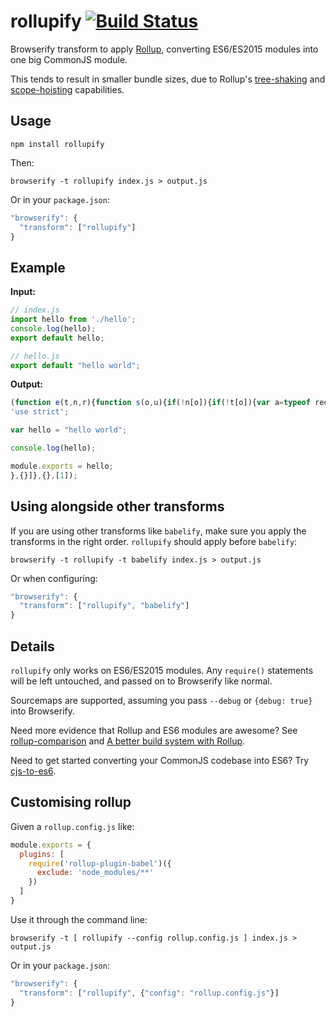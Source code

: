 rollupify [![Build Status](https://travis-ci.org/nolanlawson/rollupify.svg?branch=master)](https://travis-ci.org/nolanlawson/rollupify)
====

Browserify transform to apply [Rollup](http://rollupjs.org/), converting ES6/ES2015 modules
into one big CommonJS module.

This tends to result in smaller bundle sizes, due to Rollup's [tree-shaking](http://www.2ality.com/2015/12/webpack-tree-shaking.html) and
[scope-hoisting](https://github.com/substack/node-browserify/issues/1379#issuecomment-183383199) capabilities.

Usage
---

    npm install rollupify

Then:

    browserify -t rollupify index.js > output.js

Or in your `package.json`:

```js
"browserify": {
  "transform": ["rollupify"]
}
```

Example
---

**Input:**

```js
// index.js
import hello from './hello';
console.log(hello);
export default hello;
```

```js
// hello.js
export default "hello world";
```

**Output:**

```js
(function e(t,n,r){function s(o,u){if(!n[o]){if(!t[o]){var a=typeof require=="function"&&require;if(!u&&a)return a(o,!0);if(i)return i(o,!0);var f=new Error("Cannot find module '"+o+"'");throw f.code="MODULE_NOT_FOUND",f}var l=n[o]={exports:{}};t[o][0].call(l.exports,function(e){var n=t[o][1][e];return s(n?n:e)},l,l.exports,e,t,n,r)}return n[o].exports}var i=typeof require=="function"&&require;for(var o=0;o<r.length;o++)s(r[o]);return s})({1:[function(require,module,exports){
'use strict';

var hello = "hello world";

console.log(hello);

module.exports = hello;
},{}]},{},[1]);
```

Using alongside other transforms
----

If you are using other transforms like `babelify`, make sure you apply
the transforms in the right order. `rollupify` should apply before `babelify`:

    browserify -t rollupify -t babelify index.js > output.js

Or when configuring:

```js
"browserify": {
  "transform": ["rollupify", "babelify"]
}
```

Details
----

`rollupify` only works on ES6/ES2015 modules. Any `require()` statements will
be left untouched, and passed on to Browserify like normal.

Sourcemaps are supported, assuming you pass `--debug` or `{debug: true}`
into Browserify.

Need more evidence that Rollup and ES6 modules are awesome? See [rollup-comparison](https://github.com/nolanlawson/rollup-comparison)
and [A better build system with Rollup](http://pouchdb.com/2016/01/13/pouchdb-5.2.0-a-better-build-system-with-rollup.html).

Need to get started converting your CommonJS codebase into ES6? Try [cjs-to-es6](https://github.com/nolanlawson/cjs-to-es6).

Customising rollup
----

Given a `rollup.config.js` like:

```js
module.exports = {
  plugins: [
    require('rollup-plugin-babel')({
      exclude: 'node_modules/**'
    })
  ]
}
```

Use it through the command line:

    browserify -t [ rollupify --config rollup.config.js ] index.js > output.js

Or in your `package.json`:

```js
"browserify": {
  "transform": ["rollupify", {"config": "rollup.config.js"}]
}
```



